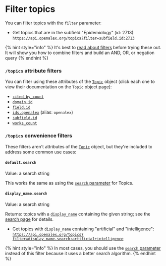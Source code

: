 # Filter topics

You can filter topics with the `filter` parameter:

* Get topics that are in the subfield "Epidemiology" (id: 2713)\
  [`https://api.openalex.org/topics?filter=subfield.id:2713`](https://api.openalex.org/topics?filter=subfield.id:2713)

{% hint style="info" %}
It's best to [read about filters](../../how-to-use-the-api/get-lists-of-entities/filter-entity-lists.md) before trying these out. It will show you how to combine filters and build an AND, OR, or negation query
{% endhint %}

### `/topics` attribute filters

You can filter using these attributes of the [`Topic`](../topics/topic-object.md) object (click each one to view their documentation on the `Topic` object page):

* [`cited_by_count`](../topics/topic-object.md#cited\_by\_count)
* [`domain.id`](../topics/topic-object.md#domain)
* [`field.id`](../topics/topic-object.md#field)
* [`ids.openalex`](../topics/topic-object.md#ids) (alias: `openalex`)
* [`subfield.id`](../topics/topic-object.md#subfield)
* [`works_count`](../topics/topic-object.md#works\_count)

### `/topics` convenience filters

These filters aren't attributes of the [`Topic`](../topics/topic-object.md) object, but they're included to address some common use cases:

#### `default.search`

Value: a search string

This works the same as using the [`search` parameter](../topics/search-topics.md#search-topics) for Topics.

#### `display_name.search`

Value: a search string

Returns: topics with a [`display_name`](../topics/topic-object.md#display\_name) containing the given string; see the [search page](../topics/search-topics.md#search-a-specific-field) for details.

* Get topics with `display_name` containing "artificial" and "intelligence":\
  [`https://api.openalex.org/topics?filter=display_name.search:artificial+intelligence`](https://api.openalex.org/topics?filter=display\_name.search:artificial+intelligence)

{% hint style="info" %}
In most cases, you should use the [`search` parameter](../topics/search-topics.md#topics-full-search) instead of this filter because it uses a better search algorithm.
{% endhint %}
